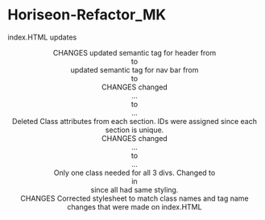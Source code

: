 # Horiseon-Refactor_MK

index.HTML updates

<HEADER> CHANGES
updated semantic tag for header from <div> to <header>
updated semantic tag for nav bar from <div> to <tag>


<MAIN> CHANGES
changed <div class="content">...</div> to <main>...</main>
Deleted Class attributes from each section.  IDs were assigned since each section is unique.


<ASIDE> CHANGES
changed <div class="benefits">...</div> to <aside>...</aside>
Only one class needed for all 3 divs.  Changed to <div class="benefit>


style.css updates

changed tags in stylesheet to match tag changes made in index.html

<MAIN> CHANGES
''added content in "a {}" to "header nav ul li {}"
''deleted "header nav ul {
    list-style-type: none;
}"
consolidated separate <h2> in <main> since all had same styling.

<ASIDE> CHANGES
Corrected stylesheet to match class names and tag name changes that were made on index.HTML